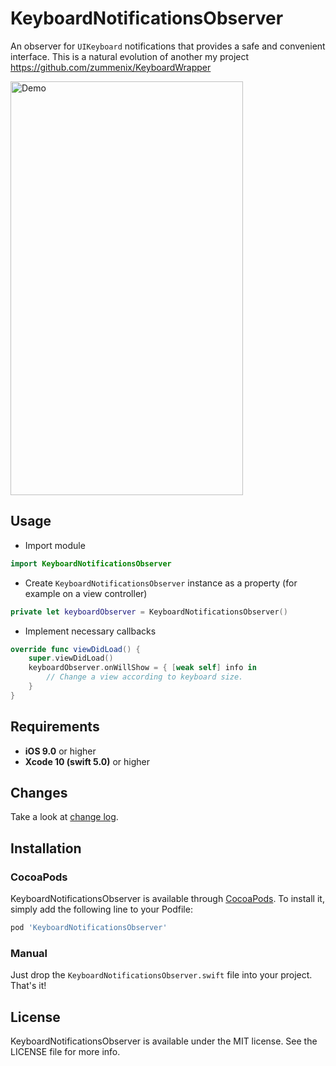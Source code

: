 # KeyboardNotificationsObserver

An observer for `UIKeyboard` notifications that provides a safe and convenient interface.
This is a natural evolution of another my project https://github.com/zummenix/KeyboardWrapper

<img src="https://raw.github.com/zummenix/KeyboardWrapper/master/demo.gif" alt="Demo" width="372" height="662"/>

## Usage

- Import module
```Swift
import KeyboardNotificationsObserver
```

- Create `KeyboardNotificationsObserver` instance as a property (for example on a view controller)
```Swift
private let keyboardObserver = KeyboardNotificationsObserver()
```

- Implement necessary callbacks
```Swift
override func viewDidLoad() {
    super.viewDidLoad()
    keyboardObserver.onWillShow = { [weak self] info in
        // Change a view according to keyboard size.
    }
}
```
## Requirements

- **iOS 9.0** or higher
- **Xcode 10 (swift 5.0)** or higher

## Changes

Take a look at [change log](CHANGELOG.md).

## Installation

### CocoaPods

KeyboardNotificationsObserver is available through [CocoaPods](http://cocoapods.org). To install
it, simply add the following line to your Podfile:

```ruby
pod 'KeyboardNotificationsObserver'
```

### Manual

Just drop the `KeyboardNotificationsObserver.swift` file into your project. That's it!

## License

KeyboardNotificationsObserver is available under the MIT license. See the LICENSE file for more info.
